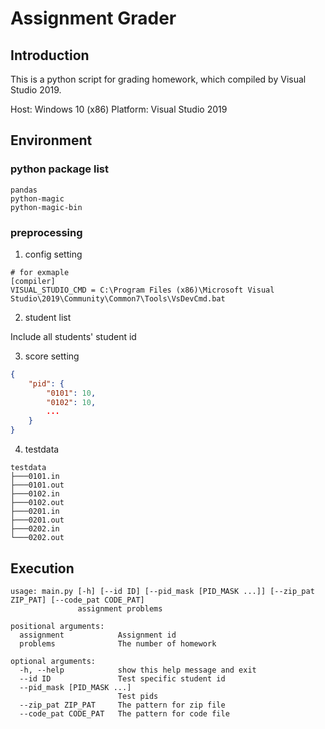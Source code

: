 # Assignment Grader

## Introduction

This is a python script for grading homework, which compiled by Visual Studio 2019.

Host: Windows 10 (x86)
Platform: Visual Studio 2019

## Environment

### python package list
```
pandas
python-magic
python-magic-bin
```

### preprocessing

1. config setting

```
# for exmaple
[compiler]
VISUAL_STUDIO_CMD = C:\Program Files (x86)\Microsoft Visual Studio\2019\Community\Common7\Tools\VsDevCmd.bat
```

2. student list

Include all students' student id

3. score setting

```json
{
    "pid": {
        "0101": 10,
        "0102": 10,
        ...
    }
}
```

4. testdata

```
testdata
├───0101.in
├───0101.out
├───0102.in
├───0102.out
├───0201.in
├───0201.out
├───0202.in
└───0202.out
```

## Execution

```
usage: main.py [-h] [--id ID] [--pid_mask [PID_MASK ...]] [--zip_pat ZIP_PAT] [--code_pat CODE_PAT]
               assignment problems

positional arguments:
  assignment            Assignment id
  problems              The number of homework

optional arguments:
  -h, --help            show this help message and exit
  --id ID               Test specific student id
  --pid_mask [PID_MASK ...]
                        Test pids
  --zip_pat ZIP_PAT     The pattern for zip file
  --code_pat CODE_PAT   The pattern for code file
```
